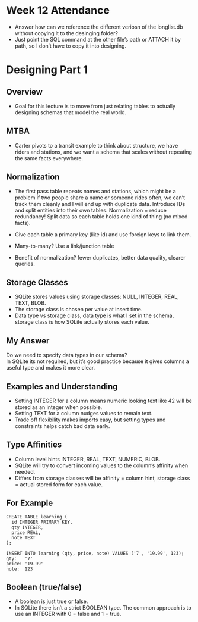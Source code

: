 # Week 12 Attendance
- Answer how can we reference the different veriosn of the longlist.db
without copying it to the desinging folder?
- Just point the SQL command at the other file’s path or ATTACH it by path, 
so I don’t have to copy it into designing.

# Designing Part 1

## Overview
- Goal for this lecture is to move from just relating tables to actually designing schemas that model the real world.
## MTBA
- Carter pivots to a transit example to think about structure, we have riders and stations, 
and we want a schema that scales without repeating the same facts everywhere.
## Normalization
- The first pass table repeats names and stations, which might be a problem if two people share a name or someone rides often,
we can’t track them cleanly and I will end up with duplicate data. Introduce IDs and split entities into their own tables.
Normalization = reduce redundancy!
Split data so each table holds one kind of thing (no mixed facts).

- Give each table a primary key (like id) and use foreign keys to link them.
- Many-to-many? Use a link/junction table
- Benefit of normalization? fewer duplicates, better data quality, clearer queries.

## Storage Classes

- SQLite stores values using storage classes: NULL, INTEGER, REAL, TEXT, BLOB.
- The storage class is chosen per value at insert time.
- Data type vs storage class, data type is what I set in the schema, storage class is how SQLite actually stores each value.

## My Answer
Do we need to specify data types in our schema?  
In SQLite its not required, but it’s good practice because it gives columns a useful type and makes it more clear.

## Examples and Understanding
- Setting INTEGER for a column means numeric looking text like 42 will be stored as an integer when possible.
- Setting TEXT for a column nudges values to remain text.
- Trade off flexibility makes imports easy, but setting types and constraints helps catch bad data early.

## Type Affinities
- Column level hints INTEGER, REAL, TEXT, NUMERIC, BLOB.
- SQLite will try to convert incoming values to the column’s affinity when needed.
- Differs from storage classes will be affinity = column hint, storage class = actual stored form for each value.

## For Example
```
CREATE TABLE learning (
  id INTEGER PRIMARY KEY,
  qty INTEGER,
  price REAL,
  note TEXT
);

INSERT INTO learning (qty, price, note) VALUES ('7', '19.99', 123);
qty:   '7'     
price: '19.99'
note:  123
```
## Boolean (true/false)

- A boolean is just true or false.
- In SQLite there isn’t a strict BOOLEAN type. The common approach is to use an INTEGER with 0 = false and 1 = true.

